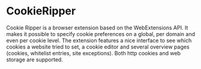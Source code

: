 # CookieRipper

Cookie Ripper is a browser extension based on the WebExtensions API. It makes it possible to specify cookie preferences on a global, per domain and even per cookie level. The extension features a nice interface to see which cookies a website tried to set, a cookie editor and several overview pages (cookies, whitelist entries, site exceptions). Both http cookies and web storage are supported.
